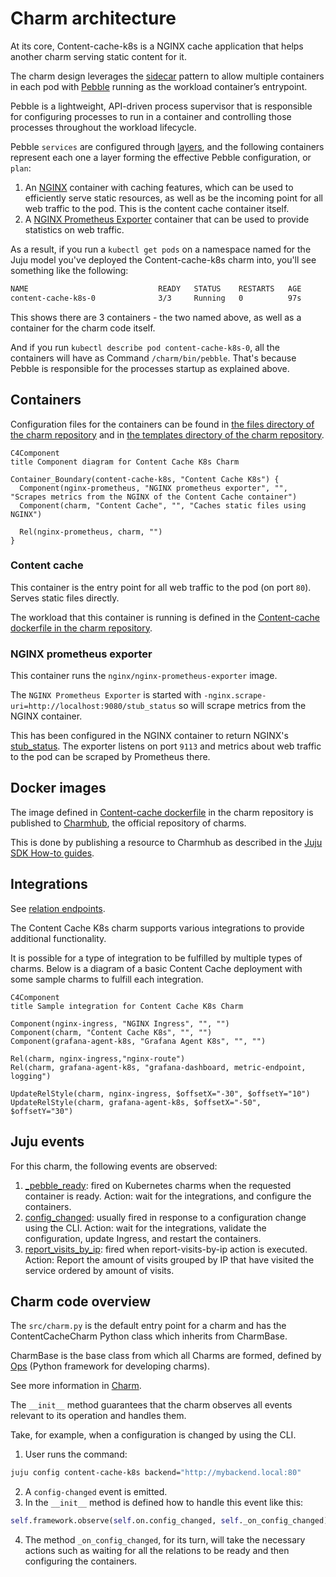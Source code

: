 # Charm architecture

At its core, Content-cache-k8s is a NGINX cache application that helps another charm serving static content for it.

The charm design leverages the [sidecar](https://kubernetes.io/blog/2015/06/the-distributed-system-toolkit-patterns/#example-1-sidecar-containers) pattern to allow multiple containers in each pod with [Pebble](https://juju.is/docs/sdk/pebble) running as the workload container’s entrypoint.

Pebble is a lightweight, API-driven process supervisor that is responsible for configuring processes to run in a container and controlling those processes throughout the workload lifecycle.

Pebble `services` are configured through [layers](https://github.com/canonical/pebble#layer-specification), and the following containers represent each one a layer forming the effective Pebble configuration, or `plan`:

1. An [NGINX](https://www.nginx.com/) container with caching features, which can be used to efficiently serve static resources, as well as be the incoming point for all web traffic to the pod. This is the content cache container itself.
2. A [NGINX Prometheus Exporter](https://github.com/nginxinc/nginx-prometheus-exporter) container that can be used to provide statistics on web traffic.

As a result, if you run a `kubectl get pods` on a namespace named for the Juju model you've deployed the Content-cache-k8s charm into, you'll see something like the following:

```bash
NAME                             READY   STATUS    RESTARTS   AGE
content-cache-k8s-0              3/3     Running   0          97s

```

This shows there are 3 containers - the two named above, as well as a container for the charm code itself.

And if you run `kubectl describe pod content-cache-k8s-0`, all the containers will have as Command ```/charm/bin/pebble```. That's because Pebble is responsible for the processes startup as explained above.

## Containers

Configuration files for the containers can be found in [the files directory of the charm repository](https://github.com/canonical/content-cache-k8s-operator/tree/main/files) and in [the templates directory of the charm repository](https://github.com/canonical/content-cache-k8s-operator/tree/main/templates).

```mermaid
C4Component
title Component diagram for Content Cache K8s Charm

Container_Boundary(content-cache-k8s, "Content Cache K8s") {
  Component(nginx-prometheus, "NGINX prometheus exporter", "", "Scrapes metrics from the NGINX of the Content Cache container")
  Component(charm, "Content Cache", "", "Caches static files using NGINX")

  Rel(nginx-prometheus, charm, "")
}
```

### Content cache

This container is the entry point for all web traffic to the pod (on port `80`). Serves static files directly.

The workload that this container is running is defined in the [Content-cache dockerfile in the charm repository](https://github.com/canonical/content-cache-k8s-operator/blob/main/content-cache.Dockerfile).

### NGINX prometheus exporter

This container runs the `nginx/nginx-prometheus-exporter` image.

The `NGINX Prometheus Exporter` is started with `-nginx.scrape-uri=http://localhost:9080/stub_status` so will scrape metrics from the NGINX container.

This has been configured in the NGINX container to return NGINX's [stub_status](http://nginx.org/en/docs/http/ngx_http_stub_status_module.html). The exporter listens on port `9113` and metrics about web traffic to the pod can be scraped by Prometheus there.

## Docker images

The image defined in [Content-cache dockerfile](https://github.com/canonical/content-cache-k8s-operator/blob/main/content-cache.Dockerfile) in the charm repository is published to [Charmhub](https://charmhub.io/), the official repository of charms.

This is done by publishing a resource to Charmhub as described in the [Juju SDK How-to guides](https://juju.is/docs/sdk/publishing).

## Integrations

See [relation endpoints](https://charmhub.io/content-cache-k8s/docs/reference-integrations).

The Content Cache K8s charm supports various integrations to provide additional functionality.

It is possible for a type of integration to be fulfilled by multiple types of charms.
Below is a diagram of a basic Content Cache deployment with some sample charms to fulfill each integration.

```mermaid
C4Component
title Sample integration for Content Cache K8s Charm

Component(nginx-ingress, "NGINX Ingress", "", "")
Component(charm, "Content Cache K8s", "", "")
Component(grafana-agent-k8s, "Grafana Agent K8s", "", "")

Rel(charm, nginx-ingress,"nginx-route")
Rel(charm, grafana-agent-k8s, "grafana-dashboard, metric-endpoint, logging")

UpdateRelStyle(charm, nginx-ingress, $offsetX="-30", $offsetY="10")
UpdateRelStyle(charm, grafana-agent-k8s, $offsetX="-50", $offsetY="30")
```

## Juju events

For this charm, the following events are observed:

1. [<container name>_pebble_ready](https://juju.is/docs/sdk/container-name-pebble-ready-event): fired on Kubernetes charms when the requested container is ready.
Action: wait for the integrations, and configure the containers.
2. [config_changed](https://juju.is/docs/sdk/config-changed-event): usually fired in response to a configuration change using the CLI.
Action: wait for the integrations, validate the configuration, update Ingress, and restart the containers.
3. [report_visits_by_ip](https://charmhub.io/content-cache-k8s/actions): fired when report-visits-by-ip action is executed.
Action: Report the amount of visits grouped by IP that have visited the service ordered by amount of visits.

## Charm code overview

The `src/charm.py` is the default entry point for a charm and has the ContentCacheCharm Python class which inherits from CharmBase.

CharmBase is the base class from which all Charms are formed, defined by [Ops](https://juju.is/docs/sdk/ops) (Python framework for developing charms).

See more information in [Charm](https://juju.is/docs/sdk/constructs#heading--charm).

The `__init__` method guarantees that the charm observes all events relevant to its operation and handles them.

Take, for example, when a configuration is changed by using the CLI.

1. User runs the command:
```bash
juju config content-cache-k8s backend="http://mybackend.local:80"
```
2. A `config-changed` event is emitted.
3. In the `__init__` method is defined how to handle this event like this:
```python
self.framework.observe(self.on.config_changed, self._on_config_changed)
```
4. The method `_on_config_changed`, for its turn, will take the necessary actions such as waiting for all the relations to be ready and then configuring the containers.